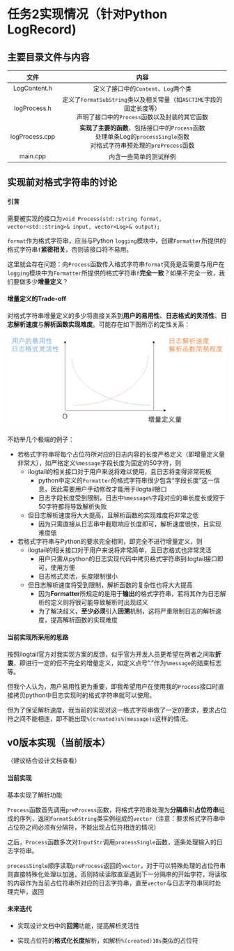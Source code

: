 # 任务2实现情况（针对Python LogRecord)

## 主要目录文件与内容

|      文件      |                             内容                             |
| :------------: | :----------------------------------------------------------: |
|  LogContent.h  |             定义了接口中的`Content`、`Log`两个类             |
|  logProcess.h  | 定义了`FormatSubString`类以及相关常量（如`ASCTIME`字段的固定长度等）<br />声明了接口中的`Process`函数以及封装的其它函数 |
| logProcess.cpp | **实现了主要的函数**，包括接口中的`Process`函数<br />处理单条Log的`processSingle`函数<br />对格式字符串预处理的`preProcess`函数 |
|    main.cpp    |                    内含一些简单的测试样例                    |

## 实现前对格式字符串的讨论

#### 引言

需要被实现的接口为`void Process(std::string format, vector<std::string>& input, vector<Log>& output);`

`format`作为格式字符串，应当与Python `logging`模块中，创建`Formatter`所提供的格式字符串`f`**紧密相关**，否则该接口将不易用。

这里就会存在问题：向`Process`函数传入格式字符串`format`究竟是否需要与用户在`logging`模块中为`Formatter`所提供的格式字符串`f`**完全一致**？如果不完全一致，我们要做多少**增量定义**？

#### 增量定义的Trade-off

对格式字符串增量定义的多少将直接关系到**用户的易用性**、**日志格式的灵活性**、**日志解析速度**与**解析函数实现难度**。可能存在如下图所示的定性关系：

![image-20230914111353809](https://github.com/4lex49/ilogtail/blob/fcc04d346b587c46813c7717324714700d2bef61/Task2/imgs/image-20230914111353809.png)

不妨举几个极端的例子：

* 若格式字符串将每个占位符所对应的日志内容的长度严格定义（即增量定义量非常大），如严格定义`%message`字段长度为固定的50字符，则
  * ilogtail的相关接口对于用户来说将难以使用，且日志将变得非常死板
    * python中定义的`Formatter`的格式字符串很少包含“字段长度”这一信息，因此需要用户手动修改才能用于ilogtail接口
    * 日志字段长度受到限制，日志中`%message%`字段对应的串长度长或短于50字符都将导致解析失败
  * 但日志解析速度将大大提高，且解析函数的实现难度将非常之低
    * 因为只需直接从日志串中截取响应长度即可，解析速度很快，且实现难度低
* 若格式字符串与Python的要求完全相同，即完全不进行增量定义，则
  * ilogtail的相关接口对于用户来说将非常简单，且日志格式也非常灵活
    * 用户只需从python的日志实现代码中拷贝格式字符串到ilogtail接口即可，使用方便
    * 日志格式灵活，长度限制很小
  * 但日志解析速度将受到限制，解析函数的复杂性也将大大提高
    * 因为**Formatter**所规定的是用于**输出**的格式字符串，若将其作为日志解析的定义则将很可能导致解析时出现歧义
    * 为了解决歧义，**至少必须**引入**回溯**机制，这将严重限制日志的解析速度，提高解析函数的实现难度

#### 当前实现所采用的思路

按照ilogtail官方对我实现方案的反馈，似乎官方开发人员更希望在两者之间取**折衷**，即进行一定的但不完全的增量定义，如定义点号“.”作为`%message`的结束标志等。

但我个人认为，用户易用性更为重要，即我希望用户在使用我的`Process`接口时直接拷贝python中日志实现时的格式字符串就可以使用。

但为了保证解析速度，我当前的实现对这一格式字符串做了一定的要求，要求占位符之间不能相连，即不能出现`%(created)s%(message)s`这样的情况。

## v0版本实现（当前版本）

（建议结合设计文档查看）

#### 当前实现

基本实现了解析功能

`Process`函数首先调用`preProcess`函数，将格式字符串处理为**分隔串**和**占位符串**组成的序列，返回`FormatSubString`类实例组成的`vector`（注意：要求格式字符串中占位符之间必须有分隔符，不能出现占位符相连的情况）

之后，`Process`函数多次对`InputStr`调用`processSingle`函数，逐条处理输入的日志字符串。

`processSingle`顺序读取`preProcess`返回的`vector`，对于可以特殊处理的占位符串则直接特殊化处理以加速，否则持续读取直至遇到下一分隔串的开始字符，将读取的内容作为当前占位符串所对应的日志字符串，直至`vector`与日志字符串同时处理完毕，返回

#### 未来迭代

* 实现设计文档中的**回溯**功能，提高解析灵活性

* 实现占位符的**格式化长度**解析，如解析`%(created)10s`类似的占位符
